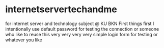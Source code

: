 # internetservertechandme
for internet server and technology subject @ KU BKN 
First things first I intentionally use default password 
for testing the connection or someone who like to reuse this
very very very very simple login form for testing or whatever you
like
